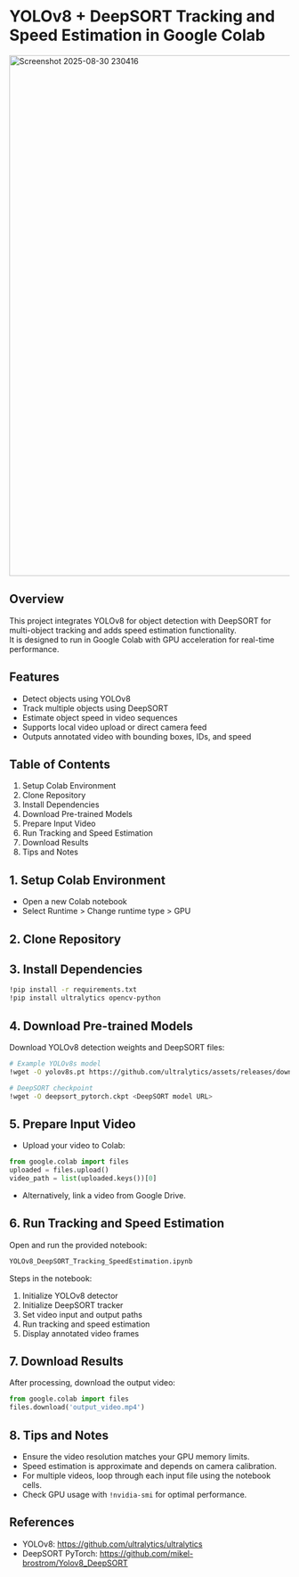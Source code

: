 
# YOLOv8 + DeepSORT Tracking and Speed Estimation in Google Colab
<img width="1894" height="935" alt="Screenshot 2025-08-30 230416" src="https://github.com/user-attachments/assets/984d4ab3-e2b8-4604-8e50-3d7a24166898" />


## Overview
This project integrates YOLOv8 for object detection with DeepSORT for multi-object tracking and adds speed estimation functionality.  
It is designed to run in Google Colab with GPU acceleration for real-time performance.

## Features
- Detect objects using YOLOv8
- Track multiple objects using DeepSORT
- Estimate object speed in video sequences
- Supports local video upload or direct camera feed
- Outputs annotated video with bounding boxes, IDs, and speed

## Table of Contents
1. Setup Colab Environment
2. Clone Repository
3. Install Dependencies
4. Download Pre-trained Models
5. Prepare Input Video
6. Run Tracking and Speed Estimation
7. Download Results
8. Tips and Notes

## 1. Setup Colab Environment
- Open a new Colab notebook
- Select Runtime > Change runtime type > GPU

## 2. Clone Repository

## 3. Install Dependencies
```bash
!pip install -r requirements.txt
!pip install ultralytics opencv-python
```

## 4. Download Pre-trained Models
Download YOLOv8 detection weights and DeepSORT files:
```bash
# Example YOLOv8s model
!wget -O yolov8s.pt https://github.com/ultralytics/assets/releases/download/v0.0.0/yolov8s.pt

# DeepSORT checkpoint
!wget -O deepsort_pytorch.ckpt <DeepSORT model URL>
```

## 5. Prepare Input Video
- Upload your video to Colab:
```python
from google.colab import files
uploaded = files.upload()
video_path = list(uploaded.keys())[0]
```
- Alternatively, link a video from Google Drive.

## 6. Run Tracking and Speed Estimation
Open and run the provided notebook:
```bash
YOLOv8_DeepSORT_Tracking_SpeedEstimation.ipynb
```
Steps in the notebook:
1. Initialize YOLOv8 detector
2. Initialize DeepSORT tracker
3. Set video input and output paths
4. Run tracking and speed estimation
5. Display annotated video frames

## 7. Download Results
After processing, download the output video:
```python
from google.colab import files
files.download('output_video.mp4')
```

## 8. Tips and Notes
- Ensure the video resolution matches your GPU memory limits.
- Speed estimation is approximate and depends on camera calibration.
- For multiple videos, loop through each input file using the notebook cells.
- Check GPU usage with `!nvidia-smi` for optimal performance.

## References
- YOLOv8: https://github.com/ultralytics/ultralytics
- DeepSORT PyTorch: https://github.com/mikel-brostrom/Yolov8_DeepSORT
